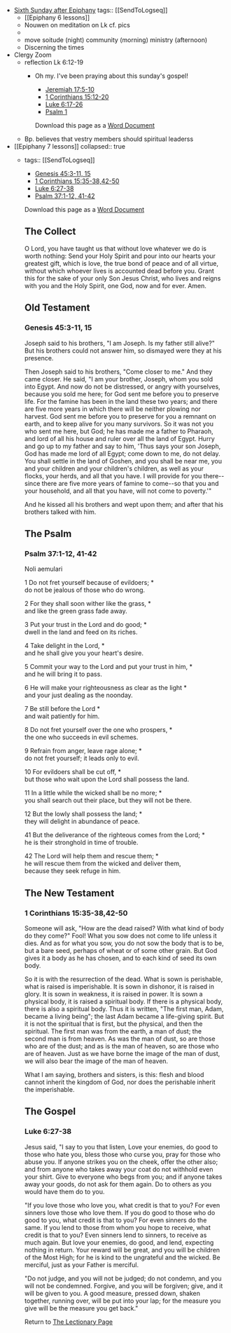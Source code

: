 - [Sixth Sunday after Epiphany](https://www.lectionarypage.net/YearC_RCL/Epiphany/CEpi6_RCL.html)
  tags:: [[SendToLogseq]]
	- [[Epiphany 6 lessons]]
	- Nouwen on meditation on Lk cf. pics
	-
	- move soitude (night) community (morning) ministry (afternoon)
	- Discerning the times
- Clergy Zoom
	- reflection Lk 6:12-19
		- Oh my. I've been praying about this sunday's gospel!
		  
		  * [Jeremiah 17:5-10](https://www.lectionarypage.net/YearC_RCL/Epiphany/CEpi6_RCL.html#ot1)
		  * [1 Corinthians 15:12-20](https://www.lectionarypage.net/YearC_RCL/Epiphany/CEpi6_RCL.html#nt1)
		  * [Luke 6:17-26](https://www.lectionarypage.net/YearC_RCL/Epiphany/CEpi6_RCL.html#gsp1)
		  * [Psalm 1](https://www.lectionarypage.net/YearC_RCL/Epiphany/CEpi6_RCL.html#ps1)
		  
		  Download this page as a [Word Document](https://www.lectionarypage.net/YearC_RCL/Epiphany/CEpi6_RCL.docx)
	- Bp. believes that vestry members should spiritual leaderss
- [[Epiphany 7 lessons]]
  collapsed:: true
	- tags:: [[SendToLogseq]]
	  * [Genesis 45:3-11, 15](https://www.lectionarypage.net/YearC_RCL/Epiphany/CEpi7_RCL.html#ot1)
	  * [1 Corinthians 15:35-38,42-50](https://www.lectionarypage.net/YearC_RCL/Epiphany/CEpi7_RCL.html#nt1)
	  * [Luke 6:27-38](https://www.lectionarypage.net/YearC_RCL/Epiphany/CEpi7_RCL.html#gsp1)
	  * [Psalm 37:1-12, 41-42](https://www.lectionarypage.net/YearC_RCL/Epiphany/CEpi7_RCL.html#ps1)
	  
	  Download this page as a [Word Document](https://www.lectionarypage.net/YearC_RCL/Epiphany/CEpi7_RCL.docx)
	  
	  ## The Collect
	  
	  O Lord, you have taught us that without love whatever we do is worth nothing: Send your Holy Spirit and pour into our hearts your greatest gift, which is love, the true bond of peace and of all virtue, without which whoever lives is accounted dead before you. Grant this for the sake of your only Son Jesus Christ, who lives and reigns with you and the Holy Spirit, one God, now and for ever. Amen.
	  
	  ## Old Testament
	  
	  ### Genesis 45:3-11, 15
	  
	  Joseph said to his brothers, "I am Joseph. Is my father still alive?" But his brothers could not answer him, so dismayed were they at his presence.
	  
	  Then Joseph said to his brothers, "Come closer to me." And they came closer. He said, "I am your brother, Joseph, whom you sold into Egypt. And now do not be distressed, or angry with yourselves, because you sold me here; for God sent me before you to preserve life. For the famine has been in the land these two years; and there are five more years in which there will be neither plowing nor harvest. God sent me before you to preserve for you a remnant on earth, and to keep alive for you many survivors. So it was not you who sent me here, but God; he has made me a father to Pharaoh, and lord of all his house and ruler over all the land of Egypt. Hurry and go up to my father and say to him, 'Thus says your son Joseph, God has made me lord of all Egypt; come down to me, do not delay. You shall settle in the land of Goshen, and you shall be near me, you and your children and your children's children, as well as your flocks, your herds, and all that you have. I will provide for you there--since there are five more years of famine to come--so that you and your household, and all that you have, will not come to poverty.'"
	  
	  And he kissed all his brothers and wept upon them; and after that his brothers talked with him.
	  
	  ## The Psalm
	  
	  ### Psalm 37:1-12, 41-42
	  
	  Noli aemulari
	  
	  1 Do not fret yourself because of evildoers; \*\
	  do not be jealous of those who do wrong.
	  
	  2 For they shall soon wither like the grass, \*\
	  and like the green grass fade away.
	  
	  3 Put your trust in the Lord and do good; \*\
	  dwell in the land and feed on its riches.
	  
	  4 Take delight in the Lord, \*\
	  and he shall give you your heart's desire.
	  
	  5 Commit your way to the Lord and put your trust in him, \*\
	  and he will bring it to pass.
	  
	  6 He will make your righteousness as clear as the light \*\
	  and your just dealing as the noonday.
	  
	  7 Be still before the Lord \*\
	  and wait patiently for him.
	  
	  8 Do not fret yourself over the one who prospers, \*\
	  the one who succeeds in evil schemes.
	  
	  9 Refrain from anger, leave rage alone; \*\
	  do not fret yourself; it leads only to evil.
	  
	  10 For evildoers shall be cut off, \*\
	  but those who wait upon the Lord shall possess the land.
	  
	  11 In a little while the wicked shall be no more; \*\
	  you shall search out their place, but they will not be there.
	  
	  12 But the lowly shall possess the land; \*\
	  they will delight in abundance of peace.
	  
	  41 But the deliverance of the righteous comes from the Lord; \*\
	  he is their stronghold in time of trouble.
	  
	  42 The Lord will help them and rescue them; \*\
	  he will rescue them from the wicked and deliver them,\
	  because they seek refuge in him.
	  
	  ## The New Testament
	  
	  ### 1 Corinthians 15:35-38,42-50
	  
	  Someone will ask, "How are the dead raised? With what kind of body do they come?" Fool! What you sow does not come to life unless it dies. And as for what you sow, you do not sow the body that is to be, but a bare seed, perhaps of wheat or of some other grain. But God gives it a body as he has chosen, and to each kind of seed its own body.
	  
	  So it is with the resurrection of the dead. What is sown is perishable, what is raised is imperishable. It is sown in dishonor, it is raised in glory. It is sown in weakness, it is raised in power. It is sown a physical body, it is raised a spiritual body. If there is a physical body, there is also a spiritual body. Thus it is written, "The first man, Adam, became a living being"; the last Adam became a life-giving spirit. But it is not the spiritual that is first, but the physical, and then the spiritual. The first man was from the earth, a man of dust; the second man is from heaven. As was the man of dust, so are those who are of the dust; and as is the man of heaven, so are those who are of heaven. Just as we have borne the image of the man of dust, we will also bear the image of the man of heaven.
	  
	  What I am saying, brothers and sisters, is this: flesh and blood cannot inherit the kingdom of God, nor does the perishable inherit the imperishable.
	  
	  ## The Gospel
	  
	  ### Luke 6:27-38
	  
	  Jesus said, "I say to you that listen, Love your enemies, do good to those who hate you, bless those who curse you, pray for those who abuse you. If anyone strikes you on the cheek, offer the other also; and from anyone who takes away your coat do not withhold even your shirt. Give to everyone who begs from you; and if anyone takes away your goods, do not ask for them again. Do to others as you would have them do to you.
	  
	  "If you love those who love you, what credit is that to you? For even sinners love those who love them. If you do good to those who do good to you, what credit is that to you? For even sinners do the same. If you lend to those from whom you hope to receive, what credit is that to you? Even sinners lend to sinners, to receive as much again. But love your enemies, do good, and lend, expecting nothing in return. Your reward will be great, and you will be children of the Most High; for he is kind to the ungrateful and the wicked. Be merciful, just as your Father is merciful.
	  
	  "Do not judge, and you will not be judged; do not condemn, and you will not be condemned. Forgive, and you will be forgiven; give, and it will be given to you. A good measure, pressed down, shaken together, running over, will be put into your lap; for the measure you give will be the measure you get back."
	  
	  Return to [The Lectionary Page](http://lectionarypage.net/)